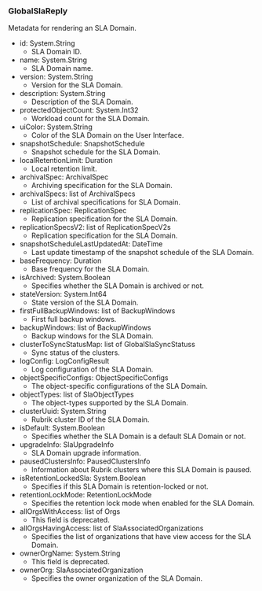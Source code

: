 ### GlobalSlaReply
Metadata for rendering an SLA Domain.

- id: System.String
  - SLA Domain ID.
- name: System.String
  - SLA Domain name.
- version: System.String
  - Version for the SLA Domain.
- description: System.String
  - Description of the SLA Domain.
- protectedObjectCount: System.Int32
  - Workload count for the SLA Domain.
- uiColor: System.String
  - Color of the SLA Domain on the User Interface.
- snapshotSchedule: SnapshotSchedule
  - Snapshot schedule for the SLA Domain.
- localRetentionLimit: Duration
  - Local retention limit.
- archivalSpec: ArchivalSpec
  - Archiving specification for the SLA Domain.
- archivalSpecs: list of ArchivalSpecs
  - List of archival specifications for SLA Domain.
- replicationSpec: ReplicationSpec
  - Replication specification for the SLA Domain.
- replicationSpecsV2: list of ReplicationSpecV2s
  - Replication specification for the SLA Domain.
- snapshotScheduleLastUpdatedAt: DateTime
  - Last update timestamp of the snapshot schedule of the SLA Domain.
- baseFrequency: Duration
  - Base frequency for the SLA Domain.
- isArchived: System.Boolean
  - Specifies whether the SLA Domain is archived or not.
- stateVersion: System.Int64
  - State version of the SLA Domain.
- firstFullBackupWindows: list of BackupWindows
  - First full backup windows.
- backupWindows: list of BackupWindows
  - Backup windows for the SLA Domain.
- clusterToSyncStatusMap: list of GlobalSlaSyncStatuss
  - Sync status of the clusters.
- logConfig: LogConfigResult
  - Log configuration of the SLA Domain.
- objectSpecificConfigs: ObjectSpecificConfigs
  - The object-specific configurations of the SLA Domain.
- objectTypes: list of SlaObjectTypes
  - The object-types supported by the SLA Domain.
- clusterUuid: System.String
  - Rubrik cluster ID of the SLA Domain.
- isDefault: System.Boolean
  - Specifies whether the SLA Domain is a default SLA Domain or not.
- upgradeInfo: SlaUpgradeInfo
  - SLA Domain upgrade information.
- pausedClustersInfo: PausedClustersInfo
  - Information about Rubrik clusters where this SLA Domain is paused.
- isRetentionLockedSla: System.Boolean
  - Specifies if this SLA Domain is retention-locked or not.
- retentionLockMode: RetentionLockMode
  - Specifies the retention lock mode when enabled for the SLA Domain.
- allOrgsWithAccess: list of Orgs
  - This field is deprecated.
- allOrgsHavingAccess: list of SlaAssociatedOrganizations
  - Specifies the list of organizations that have view access for the SLA Domain.
- ownerOrgName: System.String
  - This field is deprecated.
- ownerOrg: SlaAssociatedOrganization
  - Specifies the owner organization of the SLA Domain.
